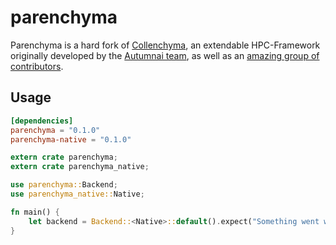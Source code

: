 # parenchyma

Parenchyma is a hard fork of [Collenchyma][collenchyma-repo], an extendable HPC-Framework originally 
developed by the [Autumnai team], as well as an [amazing group of contributors][collenchyma-contributors].

## Usage

```toml
[dependencies]
parenchyma = "0.1.0"
parenchyma-native = "0.1.0"
```

```rust
extern crate parenchyma;
extern crate parenchyma_native;

use parenchyma::Backend;
use parenchyma_native::Native;

fn main() {
	let backend = Backend::<Native>::default().expect("Something went wrong!");
}
```

[Autumnai team]: https://github.com/autumnai
[collenchyma-repo]: https://github.com/autumnai/collenchyma
[collenchyma-contributors]: https://github.com/autumnai/collenchyma/graphs/contributors